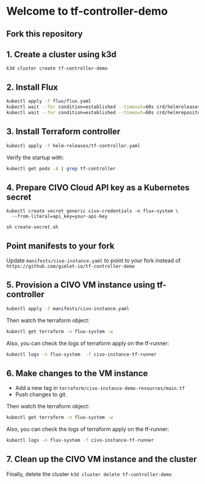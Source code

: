# Welcome to tf-controller-demo

## Fork this repository

## 1. Create a cluster using k3d

```
k3d cluster create tf-controller-demo
```

## 2. Install Flux

```bash
kubectl apply -f flux/flux.yaml
kubectl wait --for condition=established --timeout=60s crd/helmreleases.helm.toolkit.fluxcd.io
kubectl wait --for condition=established --timeout=60s crd/helmrepositories.source.toolkit.fluxcd.io
```

## 3. Install Terraform controller

```bash
kubectl apply -f helm-releases/tf-controller.yaml
```

Verify the startup with:

```bash
kubectl get pods -A | grep tf-controller
```

## 4. Prepare CIVO Cloud API key as a Kubernetes secret

```
kubectl create secret generic civo-credentials -n flux-system \
  --from-literal=api_key=your-api-key
```

```
sh create-secret.sh
```

## Point manifests to your fork

Update `manifests/civo-instance.yaml` to point to your fork instead of `https://github.com/gimlet-io/tf-controller-demo`

## 5. Provision a CIVO VM instance using tf-controller

```bash
kubectl apply -f manifests/civo-instance.yaml
```

Then watch the terraform object:

```bash
kubectl get terraform -n flux-system -w
```

Also, you can check the logs of terraform apply on the tf-runner:

```bash
kubectl logs -n flux-system  -f civo-instance-tf-runner
```

## 6. Make changes to the VM instance

- Add a new tag in `terraform/civo-instance-demo-resources/main.tf`
- Push changes to git.

Then watch the terraform object:

```bash
kubectl get terraform -n flux-system -w
```

Also, you can check the logs of terraform apply on the tf-runner:

```bash
kubectl logs -n flux-system -f civo-instance-tf-runner
```

## 7. Clean up the CIVO VM instance and the cluster

Finally, delete the cluster `k3d cluster delete tf-controller-demo`
